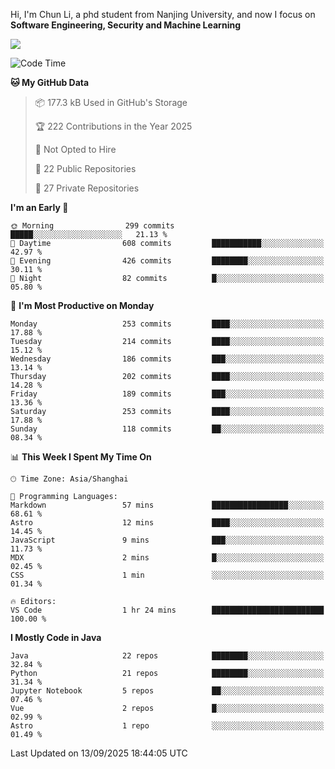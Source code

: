 Hi, I'm Chun Li, a phd student from Nanjing University, and now I focus on **Software Engineering, Security and Machine Learning**

<!--![GitHub Snake Light](https://github.com/pppppkun/pppppkun/blob/output/github-snake.svg#gh-light-mode-only)-->
<!--![GitHub Snake dark](https://github.com/pppppkun/pppppkun/blob/output/github-snake-dark.svg#gh-dark-mode-only)-->

![](https://komarev.com/ghpvc/?username=pppppkun)
<!--START_SECTION:waka-->
![Code Time](http://img.shields.io/badge/Code%20Time-2%2C196%20hrs%2023%20mins-blue)

**🐱 My GitHub Data** 

> 📦 177.3 kB Used in GitHub's Storage 
 > 
> 🏆 222 Contributions in the Year 2025
 > 
> 🚫 Not Opted to Hire
 > 
> 📜 22 Public Repositories 
 > 
> 🔑 27 Private Repositories 
 > 
**I'm an Early 🐤** 

```text
🌞 Morning                299 commits         █████░░░░░░░░░░░░░░░░░░░░   21.13 % 
🌆 Daytime                608 commits         ███████████░░░░░░░░░░░░░░   42.97 % 
🌃 Evening                426 commits         ████████░░░░░░░░░░░░░░░░░   30.11 % 
🌙 Night                  82 commits          █░░░░░░░░░░░░░░░░░░░░░░░░   05.80 % 
```
📅 **I'm Most Productive on Monday** 

```text
Monday                   253 commits         ████░░░░░░░░░░░░░░░░░░░░░   17.88 % 
Tuesday                  214 commits         ████░░░░░░░░░░░░░░░░░░░░░   15.12 % 
Wednesday                186 commits         ███░░░░░░░░░░░░░░░░░░░░░░   13.14 % 
Thursday                 202 commits         ████░░░░░░░░░░░░░░░░░░░░░   14.28 % 
Friday                   189 commits         ███░░░░░░░░░░░░░░░░░░░░░░   13.36 % 
Saturday                 253 commits         ████░░░░░░░░░░░░░░░░░░░░░   17.88 % 
Sunday                   118 commits         ██░░░░░░░░░░░░░░░░░░░░░░░   08.34 % 
```


📊 **This Week I Spent My Time On** 

```text
🕑︎ Time Zone: Asia/Shanghai

💬 Programming Languages: 
Markdown                 57 mins             █████████████████░░░░░░░░   68.61 % 
Astro                    12 mins             ████░░░░░░░░░░░░░░░░░░░░░   14.45 % 
JavaScript               9 mins              ███░░░░░░░░░░░░░░░░░░░░░░   11.73 % 
MDX                      2 mins              █░░░░░░░░░░░░░░░░░░░░░░░░   02.45 % 
CSS                      1 min               ░░░░░░░░░░░░░░░░░░░░░░░░░   01.34 % 

🔥 Editors: 
VS Code                  1 hr 24 mins        █████████████████████████   100.00 % 
```

**I Mostly Code in Java** 

```text
Java                     22 repos            ████████░░░░░░░░░░░░░░░░░   32.84 % 
Python                   21 repos            ████████░░░░░░░░░░░░░░░░░   31.34 % 
Jupyter Notebook         5 repos             ██░░░░░░░░░░░░░░░░░░░░░░░   07.46 % 
Vue                      2 repos             █░░░░░░░░░░░░░░░░░░░░░░░░   02.99 % 
Astro                    1 repo              ░░░░░░░░░░░░░░░░░░░░░░░░░   01.49 % 
```




 Last Updated on 13/09/2025 18:44:05 UTC
<!--END_SECTION:waka-->
